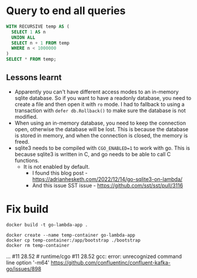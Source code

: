 
# Query to end all queries
```sql
WITH RECURSIVE temp AS (
  SELECT 1 AS n
  UNION ALL
  SELECT n + 1 FROM temp
  WHERE n < 1000000
)
SELECT * FROM temp;
```


## Lessons learnt
- Apparently you can't have different access modes to an in-memory sqlite database. So if you want to have a readonly database, you need to create a file and then open it with `ro` mode. I had to fallback to using a transaction with `defer db.Rollback()` to make sure the database is not modified.
- When using an in-memory database, you need to keep the connection open, otherwise the database will be lost. This is because the database is stored in memory, and when the connection is closed, the memory is freed.
- sqlite3 needs to be compiled with `CGO_ENABLED=1` to work with go. This is because sqlite3 is written in C, and go needs to be able to call C functions.
    - It is not enabled by default.
        - I found this blog post - https://adrianhesketh.com/2022/12/14/go-sqlite3-on-lambda/
        - And this issue SST issue - https://github.com/sst/sst/pull/3116

# Fix build
```
docker build -t go-lambda-app .
```

```
docker create --name temp-container go-lambda-app
docker cp temp-container:/app/bootstrap ./bootstrap
docker rm temp-container
```


...
#11 28.52 # runtime/cgo
#11 28.52 gcc: error: unrecognized command line option '-m64'
https://github.com/confluentinc/confluent-kafka-go/issues/898

